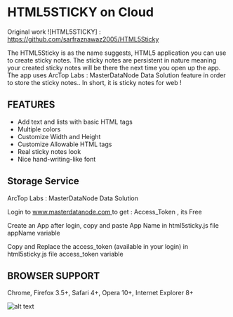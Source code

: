# HTML5STICKY on Cloud

Original work
![HTML5STICKY] : https://github.com/sarfraznawaz2005/HTML5Sticky

The HTML5Sticky is as the name suggests, HTML5 application you can use to create
sticky notes. The sticky notes are persistent in nature meaning your created sticky
notes will be there the next time you open up the app. The app uses ArcTop Labs : MasterDataNode Data Solution
feature in order to store the sticky notes.. In short, it is sticky notes for web !

## FEATURES ##

 - Add text and lists with basic HTML tags
 - Multiple colors
 - Customize Width and Height
 - Customize Allowable HTML tags
 - Real sticky notes look
 - Nice hand-writing-like font

## Storage Service ##
ArcTop Labs : MasterDataNode Data Solution
<p>Login to <a href="https://www.masterdatanode.com"> www.masterdatanode.com </a> to get : Access_Token , its Free</p>
<p>Create an App after login, copy and paste App Name in html5sticky.js file appName variable</p>
<p>Copy and Replace the access_token (available in your login) in html5sticky.js file access_token variable</p>
            


## BROWSER SUPPORT ##

Chrome, Firefox 3.5+, Safari 4+, Opera 10+, Internet Explorer 8+

![alt text](https://github.com/ArcTopLabs/TaskManagerApp/blob/master/screenshot/Task%20Manager%20App.png)
